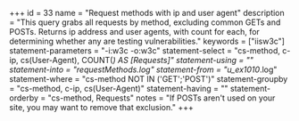+++
id = 33
name = "Request methods with ip and user agent"
description = "This query grabs all requests by method, excluding common GETs and POSTs. Returns ip address and user agents, with count for each, for determining whether any are testing vulnerabilities."
keywords = ["iisw3c"]
statement-parameters = "-i:w3c -o:w3c"
statement-select = "cs-method, c-ip, cs(User-Agent), COUNT(*) AS [Requests]"
statement-using = ""
statement-into = "requestMethods.log"
statement-from = "u_ex1010*.log"
statement-where = "cs-method NOT IN ('GET';'POST')"
statement-groupby = "cs-method, c-ip, cs(User-Agent)"
statement-having = ""
statement-orderby = "cs-method, Requests"
notes = "If POSTs aren't used on your site, you may want to remove that exclusion."
+++


